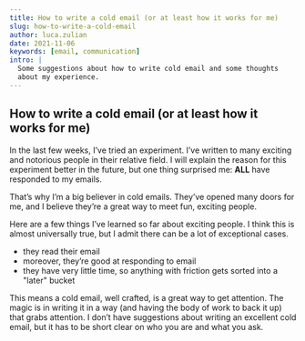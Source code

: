 ```yaml
---
title: How to write a cold email (or at least how it works for me)
slug: how-to-write-a-cold-email
author: luca.zulian
date: 2021-11-06
keywords: [email, communication]
intro: |
  Some suggestions about how to write cold email and some thoughts
  about my experience.
---
```



## How to write a cold email (or at least how it works for me)


In the last few weeks, I’ve tried an experiment. I’ve written to many exciting and notorious people in their relative field. 
I will explain the reason for this experiment better in the future, but one thing surprised me: **ALL** have responded to my emails.

That’s why I’m a big believer in cold emails. They’ve opened many doors for me, and I believe they’re a great way to meet fun, exciting people.

Here are a few things I’ve learned so far about exciting people. I think this is almost universally true, but I admit there can be a lot of exceptional cases.

- they read their email
- moreover, they’re good at responding to email
- they have very little time, so anything with friction gets sorted into a "later" bucket

This means a cold email, well crafted, is a great way to get attention. The magic is in writing it in a way (and having the body of work to back it up) that grabs attention.
I don’t have suggestions about writing an excellent cold email, but it has to be short clear on who you are and what you ask.
